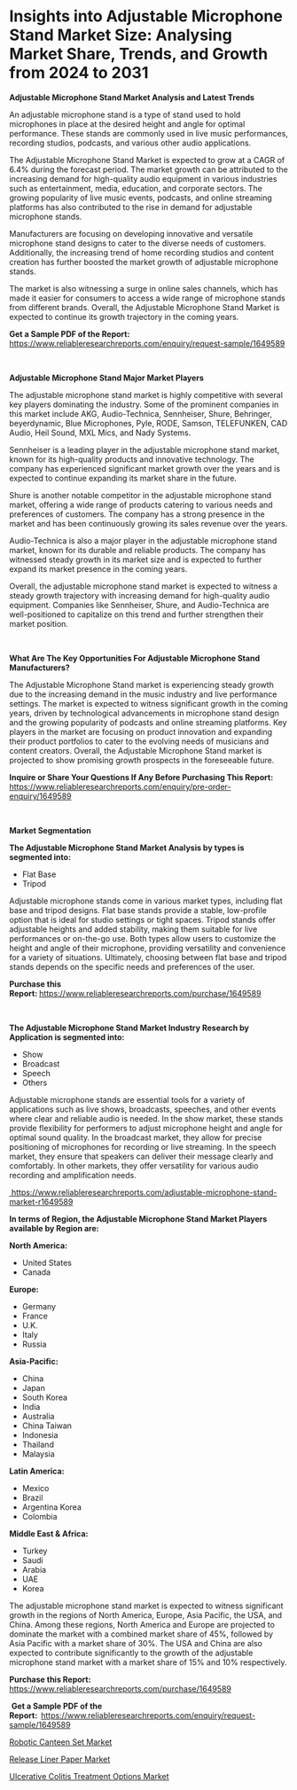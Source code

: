 <p><h1>Insights into Adjustable Microphone Stand Market Size: Analysing Market Share, Trends, and Growth from 2024 to 2031</h1></p><p><strong>Adjustable Microphone Stand Market Analysis and Latest Trends</strong></p>
<p><p>An adjustable microphone stand is a type of stand used to hold microphones in place at the desired height and angle for optimal performance. These stands are commonly used in live music performances, recording studios, podcasts, and various other audio applications.</p><p>The Adjustable Microphone Stand Market is expected to grow at a CAGR of 6.4% during the forecast period. The market growth can be attributed to the increasing demand for high-quality audio equipment in various industries such as entertainment, media, education, and corporate sectors. The growing popularity of live music events, podcasts, and online streaming platforms has also contributed to the rise in demand for adjustable microphone stands.</p><p>Manufacturers are focusing on developing innovative and versatile microphone stand designs to cater to the diverse needs of customers. Additionally, the increasing trend of home recording studios and content creation has further boosted the market growth of adjustable microphone stands.</p><p>The market is also witnessing a surge in online sales channels, which has made it easier for consumers to access a wide range of microphone stands from different brands. Overall, the Adjustable Microphone Stand Market is expected to continue its growth trajectory in the coming years.</p></p>
<p><strong>Get a Sample PDF of the Report:&nbsp;</strong> <a href="https://www.reliableresearchreports.com/enquiry/request-sample/1649589">https://www.reliableresearchreports.com/enquiry/request-sample/1649589</a></p>
<p>&nbsp;</p>
<p><strong>Adjustable Microphone Stand Major Market Players</strong></p>
<p><p>The adjustable microphone stand market is highly competitive with several key players dominating the industry. Some of the prominent companies in this market include AKG, Audio-Technica, Sennheiser, Shure, Behringer, beyerdynamic, Blue Microphones, Pyle, RODE, Samson, TELEFUNKEN, CAD Audio, Heil Sound, MXL Mics, and Nady Systems.</p><p>Sennheiser is a leading player in the adjustable microphone stand market, known for its high-quality products and innovative technology. The company has experienced significant market growth over the years and is expected to continue expanding its market share in the future.</p><p>Shure is another notable competitor in the adjustable microphone stand market, offering a wide range of products catering to various needs and preferences of customers. The company has a strong presence in the market and has been continuously growing its sales revenue over the years.</p><p>Audio-Technica is also a major player in the adjustable microphone stand market, known for its durable and reliable products. The company has witnessed steady growth in its market size and is expected to further expand its market presence in the coming years.</p><p>Overall, the adjustable microphone stand market is expected to witness a steady growth trajectory with increasing demand for high-quality audio equipment. Companies like Sennheiser, Shure, and Audio-Technica are well-positioned to capitalize on this trend and further strengthen their market position.</p></p>
<p>&nbsp;</p>
<p><strong>What Are The Key Opportunities For Adjustable Microphone Stand Manufacturers?</strong></p>
<p><p>The Adjustable Microphone Stand market is experiencing steady growth due to the increasing demand in the music industry and live performance settings. The market is expected to witness significant growth in the coming years, driven by technological advancements in microphone stand design and the growing popularity of podcasts and online streaming platforms. Key players in the market are focusing on product innovation and expanding their product portfolios to cater to the evolving needs of musicians and content creators. Overall, the Adjustable Microphone Stand market is projected to show promising growth prospects in the foreseeable future.</p></p>
<p><strong>Inquire or Share Your Questions If Any Before Purchasing This Report:</strong> <a href="https://www.reliableresearchreports.com/enquiry/pre-order-enquiry/1649589">https://www.reliableresearchreports.com/enquiry/pre-order-enquiry/1649589</a></p>
<p>&nbsp;</p>
<p><strong>Market Segmentation</strong></p>
<p><strong>The Adjustable Microphone Stand Market Analysis by types is segmented into:</strong></p>
<p><ul><li>Flat Base</li><li>Tripod</li></ul></p>
<p><p>Adjustable microphone stands come in various market types, including flat base and tripod designs. Flat base stands provide a stable, low-profile option that is ideal for studio settings or tight spaces. Tripod stands offer adjustable heights and added stability, making them suitable for live performances or on-the-go use. Both types allow users to customize the height and angle of their microphone, providing versatility and convenience for a variety of situations. Ultimately, choosing between flat base and tripod stands depends on the specific needs and preferences of the user.</p></p>
<p><strong>Purchase this Report:&nbsp;</strong><a href="https://www.reliableresearchreports.com/purchase/1649589">https://www.reliableresearchreports.com/purchase/1649589</a></p>
<p>&nbsp;</p>
<p><strong>The Adjustable Microphone Stand Market Industry Research by Application is segmented into:</strong></p>
<p><ul><li>Show</li><li>Broadcast</li><li>Speech</li><li>Others</li></ul></p>
<p><p>Adjustable microphone stands are essential tools for a variety of applications such as live shows, broadcasts, speeches, and other events where clear and reliable audio is needed. In the show market, these stands provide flexibility for performers to adjust microphone height and angle for optimal sound quality. In the broadcast market, they allow for precise positioning of microphones for recording or live streaming. In the speech market, they ensure that speakers can deliver their message clearly and comfortably. In other markets, they offer versatility for various audio recording and amplification needs.</p></p>
<p><a href="https://www.reliableresearchreports.com/adjustable-microphone-stand-market-r1649589">&nbsp;https://www.reliableresearchreports.com/adjustable-microphone-stand-market-r1649589</a></p>
<p><strong>In terms of Region, the Adjustable Microphone Stand Market Players available by Region are:</strong></p>
<p>
    <p> <strong> North America: </strong>
        <ul>
            <li>United States</li>
            <li>Canada</li>
        </ul>
        </p> 
    <p> <strong> Europe: </strong>
        <ul>
            <li>Germany</li>
            <li>France</li>
            <li>U.K.</li>
            <li>Italy</li>
            <li>Russia</li>
        </ul>
        </p> 
    <p> <strong> Asia-Pacific: </strong>
        <ul>
            <li>China</li>
            <li>Japan</li>
            <li>South Korea</li>
            <li>India</li>
            <li>Australia</li>
            <li>China Taiwan</li>
            <li>Indonesia</li>
            <li>Thailand</li>
            <li>Malaysia</li>
        </ul>
        </p> 
    <p> <strong> Latin America: </strong>
        <ul>
            <li>Mexico</li>
            <li>Brazil</li>
            <li>Argentina Korea</li>
            <li>Colombia</li>
        </ul>
        </p> 
    <p> <strong> Middle East & Africa: </strong>
        <ul>
            <li>Turkey</li>
            <li>Saudi</li>
            <li>Arabia</li>
            <li>UAE</li>
            <li>Korea</li>
        </ul>
    </p>
    </p>
<p><p>The adjustable microphone stand market is expected to witness significant growth in the regions of North America, Europe, Asia Pacific, the USA, and China. Among these regions, North America and Europe are projected to dominate the market with a combined market share of 45%, followed by Asia Pacific with a market share of 30%. The USA and China are also expected to contribute significantly to the growth of the adjustable microphone stand market with a market share of 15% and 10% respectively.</p></p>
<p><strong>Purchase this Report: </strong><a href="https://www.reliableresearchreports.com/purchase/1649589">https://www.reliableresearchreports.com/purchase/1649589</a></p>
<p>&nbsp;<strong>Get a Sample PDF of the Report:&nbsp;&nbsp;</strong><a href="https://www.reliableresearchreports.com/enquiry/request-sample/1649589">https://www.reliableresearchreports.com/enquiry/request-sample/1649589</a></p>
<p><strong></strong></p>
<p><p><a href="https://github.com/JosephMorgnlvXXff/Market-Research-Report-List-1/blob/main/robotic-canteen-set-market.md">Robotic Canteen Set Market</a></p><p><a href="https://github.com/ochgvvcj16/Market-Research-Report-List-1/blob/main/release-liner-paper-market.md">Release Liner Paper Market</a></p><p><a href="https://issuu.com/reportprime-2/docs/ulcerative-colitis-treatment-options-market-size-2">Ulcerative Colitis Treatment Options Market</a></p></p>